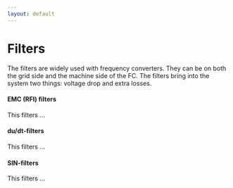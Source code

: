 ```yaml
---
layout: default
---
```


# Filters

The filters are widely used with frequency converters. They can be on both the grid side and the machine side of the FC.
The filters bring into the system two things: voltage drop and extra losses.

#### EMC (RFI) filters

This filters ...

#### du/dt-filters

This filters ...

#### SIN-filters

This filters ...

